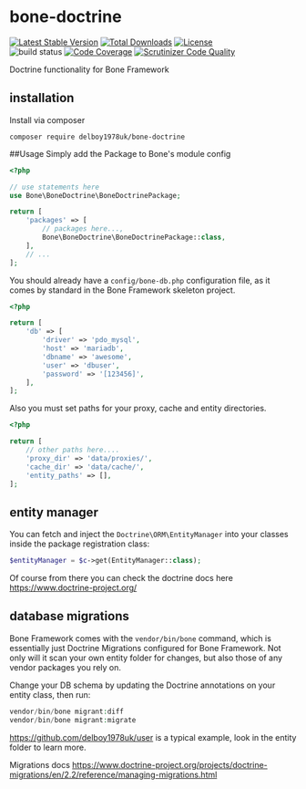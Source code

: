 # bone-doctrine
[![Latest Stable Version](https://poser.pugx.org/delboy1978uk/bone-doctrine/v/stable)](https://packagist.org/packages/delboy1978uk/bone-doctrine) [![Total Downloads](https://poser.pugx.org/delboy1978uk/bone-doctrine/downloads)](https://packagist.org/packages/delboy1978uk/bone-doctrine) [![License](https://poser.pugx.org/delboy1978uk/bone/license)](https://packagist.org/packages/delboy1978uk/bone)<br />
![build status](https://github.com/delboy1978uk/bone-doctrine/actions/workflows/master.yml/badge.svg) [![Code Coverage](https://scrutinizer-ci.com/g/delboy1978uk/bone-doctrine/badges/coverage.png?b=master)](https://scrutinizer-ci.com/g/delboy1978uk/bone-doctrine/?branch=master) [![Scrutinizer Code Quality](https://scrutinizer-ci.com/g/delboy1978uk/bone-doctrine/badges/quality-score.png?b=master)](https://scrutinizer-ci.com/g/delboy1978uk/bone-doctrine/?branch=master)<br />

Doctrine functionality for Bone Framework
## installation
Install via composer
```
composer require delboy1978uk/bone-doctrine
```
##Usage
Simply add the Package to Bone's module config
```php
<?php

// use statements here
use Bone\BoneDoctrine\BoneDoctrinePackage;

return [
    'packages' => [
        // packages here...,
        Bone\BoneDoctrine\BoneDoctrinePackage::class,
    ],
    // ...
];
```
You should already have a `config/bone-db.php` configuration file, as it comes by standard in the Bone Framework 
skeleton project. 
```php
<?php

return [
    'db' => [
        'driver' => 'pdo_mysql',
        'host' => 'mariadb',
        'dbname' => 'awesome',
        'user' => 'dbuser',
        'password' => '[123456]',
    ],
];
```
Also you must set paths for your proxy, cache and entity directories. 
```php
<?php

return [
    // other paths here....
    'proxy_dir' => 'data/proxies/',
    'cache_dir' => 'data/cache/',
    'entity_paths' => [],
];
```
## entity manager
You can fetch and inject the `Doctrine\ORM\EntityManager` into your classes inside the package registration class:
```php
$entityManager = $c->get(EntityManager::class);
``` 
Of course from there you can check the doctrine docs here https://www.doctrine-project.org/
## database migrations
Bone Framework comes with the `vendor/bin/bone` command, which is essentially just Doctrine Migrations configured for
Bone Framework. Not only will it scan your own entity folder for changes, but also those of any vendor packages you rely
on. 

Change your DB schema by updating the Doctrine annotations on your entity class, then run:
```php
vendor/bin/bone migrant:diff
vendor/bin/bone migrant:migrate
``` 
https://github.com/delboy1978uk/user is a typical example, look in the entity folder to learn more.

Migrations docs https://www.doctrine-project.org/projects/doctrine-migrations/en/2.2/reference/managing-migrations.html

